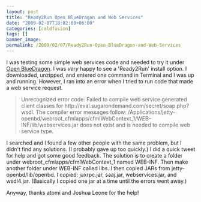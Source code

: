 ```yaml
---
layout: post
title: "Ready2Run Open BlueDragon and Web Services"
date: "2009-02-07T18:02:00+06:00"
categories: [coldfusion]
tags: []
banner_image: 
permalink: /2009/02/07/Ready2Run-Open-BlueDragon-and-Web-Services
---
```


I was testing some simple web services code and needed to try it under <a href="http://www.openbluedragon.org">Open BlueDragon</a>. I was <i>very</i> happy to see a 'Ready2Run' install option. I downloaded, unzipped, and entered one command in Terminal and I was up and running. However, I ran into an error when I tried to run code that made a web service request.

<blockquote>
<p>
Unrecognized error code: Failed to compile web service generated client classes for http://eval.sugarondemand.com/secret/soap.php?wsdl. The compiler error messages follow: /Applications/jetty-openbd/webroot_cfmlapps/cfmlWebContext_1/WEB-INF/lib/webservices.jar does not exist and is needed to compile web service type.
</p>
</blockquote>

I searched and I found a few other people with the same problem, but I didn't find any solutions. (I probably gave up too quickly.) I did a quick tweet for help and got some good feedback. The solution is to create a folder under webroot_cfmlapps/cfmlWebContext_1 named WEB-INF. Then make another folder under WEB-INF called libs. I then copied JARs from jetty-openbd/lib/openbd. I copied: jaxrpc.jar, saaj.jar, webservices.jar, and wsdl4.jar. (Basically I copied one jar at a time until the errors went away.)

Anyway, thanks atomi and Joshua Leone for the help!